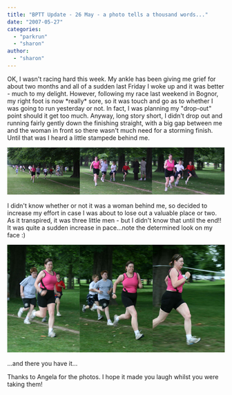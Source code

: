 ```yaml
---
title: "BPTT Update - 26 May - a photo tells a thousand words..."
date: "2007-05-27"
categories: 
  - "parkrun"
  - "sharon"
author:
  - "sharon"
---
```


OK, I wasn't racing hard this week. My ankle has been giving me grief for about two months and all of a sudden last Friday I woke up and it was better - much to my delight. However, following my race last weekend in Bognor, my right foot is now \*really\* sore, so it was touch and go as to whether I was going to run yesterday or not. In fact, I was planning my "drop-out" point should it get too much. Anyway, long story short, I didn't drop out and running fairly gently down the finishing straight, with a big gap between me and the woman in front so there wasn't much need for a storming finish. Until that was I heard a little stampede behind me.

![](/images/2007/2007-05-26-sharon_finishing1-web.jpg)

I didn't know whether or not it was a woman behind me, so decided to increase my effort in case I was about to lose out a valuable place or two. As it transpired, it was three little men - but I didn't know that until the end!! It was quite a sudden increase in pace...note the determined look on my face :)

![](/images/2007/2007-05-26-sharon_finishing2-web.jpg)

...and there you have it...

Thanks to Angela for the photos. I hope it made you laugh whilst you were taking them!
